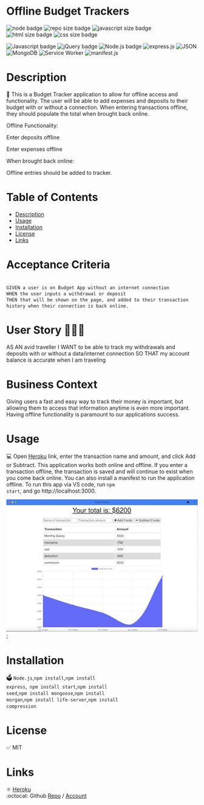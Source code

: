 # Offline Budget Trackers

![node badge](https://img.shields.io/badge/node-v12.19.0-green.svg)
  ![repo size badge](https://img.shields.io/badge/repo.size-6.9MB-blue.svg)
  ![javascript size badge](https://img.shields.io/badge/javascript.size-78.2-yellow.svg)
  ![html size badge](https://img.shields.io/badge/html.size-15.9-orange.svg)
  ![css size badge](https://img.shields.io/badge/css.size-5.9-purple.svg)

  ![Javascript badge](https://img.shields.io/badge/JavaScript-yellow.svg)
  ![jQuery badge](https://img.shields.io/badge/jQuery-blue.svg)
  ![Node.js badge](https://img.shields.io/badge/Node.js-green.svg)
  ![express.js](https://img.shields.io/badge/express.js-red.svg)
  ![JSON](https://img.shields.io/badge/JSON-orange.svg)
  ![MongoDB](https://img.shields.io/badge/MongoDB-green.svg)
  ![Service Worker](https://img.shields.io/badge/ServiceWorker-light-purple.svg)
  ![manifest.js](https://img.shields.io/badge/manifest.js-light-blue.svg)

 
  
  
  # Description 
📝
This is a Budget Tracker application to allow for offline access and functionality.
The user will be able to add expenses and deposits to their budget with or without a connection. When entering transactions offline, they should populate the total when brought back online.

Offline Functionality:


Enter deposits offline


Enter expenses offline


When brought back online:

Offline entries should be added to tracker.
 

  # Table of Contents
  - [Description](#description)
  - [Usage](#usage)
  - [Installation](#installation)
  - [License](#License)
  - [Links](#links)

# Acceptance Criteria
```

GIVEN a user is on Budget App without an internet connection
WHEN the user inputs a withdrawal or deposit
THEN that will be shown on the page, and added to their transaction 
history when their connection is back online.

```
# User Story 👩🏻‍💻

AS AN avid traveller
I WANT to be able to track my withdrawals and deposits with or without a data/internet connection
SO THAT my account balance is accurate when I am traveling

# Business Context
Giving users a fast and easy way to track their money is important, but allowing them to access that information anytime is even more important. Having offline functionality is paramount to our applications success.

# Usage
💻 Open [Heroku](https://offline-available-badgetapp.herokuapp.com/) link, enter the transaction name and amount, and click Add or Subtract.
This application works both online and offline. If you enter a transaction offline, the transaction is saved and will continue to exist when you come back online.
You can also install a manifest to run the application offline.
To run this app via VS code, run <code>npm start</code>, and go http://localhost:3000.

![Budget](public/images/Budget.jpg);


# Installation 
🗳 
<code>Node.js</code>,<code>npm install</code>,<code>npm install express</code>,<code> npm install start</code>,<code>npm install seed</code>,<code>npm install mongoose</code>,<code>npm install morgan</code>,<code>npm install life-server</code>,<code>npm install compression</code>
  
# License 
✅ MIT
# Links
:atom_symbol: [Heroku](https://offline-available-badgetapp.herokuapp.com/)<br />
:octocat: Github [Repo](https://github.com/jmorris107/Offline-Budget-Trackers.github.io) / [Account](https://github.com/)<br />
<br />
  